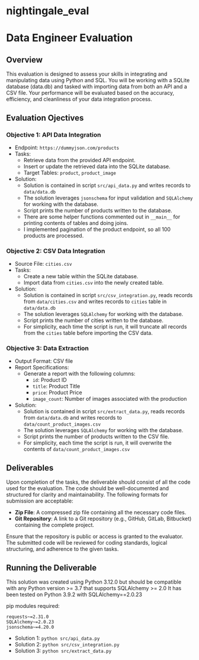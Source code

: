 # nightingale_eval

# Data Engineer Evaluation

## Overview
This evaluation is designed to assess your skills in integrating and manipulating data using Python and SQL. 
You will be working with a SQLite database (data.db) and tasked with importing data from both an API and a CSV file. 
Your performance will be evaluated based on the accuracy, efficiency, and cleanliness of your data integration process.

## Evaluation Ojectives
### Objective 1: API Data Integration
- Endpoint: `https://dummyjson.com/products`
- Tasks:
    - Retrieve data from the provided API endpoint.
    - Insert or update the retrieved data into the SQLite database.
    - Target Tables: `product`, `product_image`
- Solution:
    - Solution is contained in script `src/api_data.py` and writes records to `data/data.db`
    - The solution leverages `jsonschema` for input validation and `SQLAlchemy` for working with the database. 
    - Script prints the number of products written to the database.
    - There are some helper functions commented out in `__main__` for printing contents of tables and doing joins.
    - I implemented pagination of the product endpoint, so all 100 products are processed.

### Objective 2: CSV Data Integration
- Source File: `cities.csv`
- Tasks:
    - Create a new table within the SQLite database.
    - Import data from `cities.csv` into the newly created table.
- Solution:
    - Solution is contained in script `src/csv_integration.py`, reads records from `data/cities.csv` and writes records to `cities` table in `data/data.db`
    - The solution leverages `SQLAlchemy` for working with the database. 
    - Script prints the number of cities written to the database.
    - For simplicity, each time the script is run, it will truncate all records from the `cities` table before importing the CSV data.


### Objective 3: Data Extraction
- Output Format: CSV file
- Report Specifications:
    - Generate a report with the following columns:
        - `id`: Product ID
        - `title`: Product Title
        - `price`: Product Price
        - `image_count`: Number of images associated with the production
- Solution:
    - Solution is contained in script `src/extract_data.py`, reads records from `data/data.db` and writes records to `data/count_product_images.csv`
    - The solution leverages `SQLAlchemy` for working with the database. 
    - Script prints the number of products written to the CSV file.
    - For simplicity, each time the script is run, it will overwrite the contents of `data/count_product_images.csv`

## Deliverables

Upon completion of the tasks, the deliverable should consist of all the code used for the evaluation.
The code should be well-documented and structured for clarity and maintainability.
The following formats for submission are acceptable:

- **Zip File**: A compressed zip file containing all the necessary code files.
- **Git Repository**: A link to a Git repository (e.g., GitHub, GitLab, Bitbucket) containing the complete project.

Ensure that the repository is public or access is granted to the evaluator.
The submitted code will be reviewed for coding standards, logical structuring,
and adherence to the given tasks.

## Running the Deliverable

This solution was created using Python 3.12.0 but should be compatible with any Python version >= 3.7 that supports SQLAlchemy >= 2.0
It has been tested on Python 3.9.2 with SQLAlchemy==2.0.23

pip modules required:
```
requests~=2.31.0
SQLAlchemy~=2.0.23
jsonschema~=4.20.0
```

- Solution 1: `python src/api_data.py`
- Solution 2: `python src/csv_integration.py`
- Solution 3: `python src/extract_data.py`